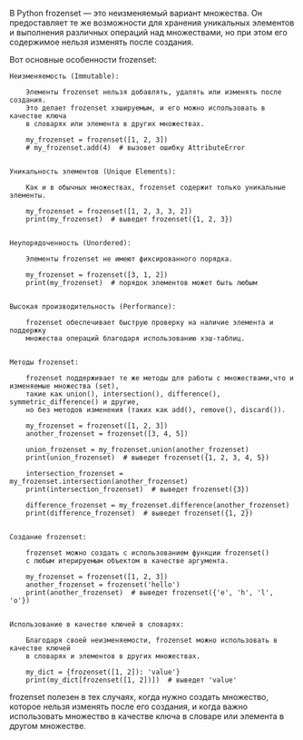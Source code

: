 
В Python frozenset — это неизменяемый вариант множества. Он предоставляет те же возможности
для хранения уникальных элементов и выполнения различных операций над множествами,
но при этом его содержимое нельзя изменять после создания.


Вот основные особенности frozenset:

    Неизменяемость (Immutable):

        Элементы frozenset нельзя добавлять, удалять или изменять после создания.
        Это делает frozenset хэшируемым, и его можно использовать в качестве ключа
        в словарях или элемента в других множествах.

        my_frozenset = frozenset([1, 2, 3])
        # my_frozenset.add(4)  # вызовет ошибку AttributeError


    Уникальность элементов (Unique Elements):

        Как и в обычных множествах, frozenset содержит только уникальные элементы.

        my_frozenset = frozenset([1, 2, 3, 3, 2])
        print(my_frozenset)  # выведет frozenset({1, 2, 3})


    Неупорядоченность (Unordered):

        Элементы frozenset не имеют фиксированного порядка.

        my_frozenset = frozenset([3, 1, 2])
        print(my_frozenset)  # порядок элементов может быть любым


    Высокая производительность (Performance):

        frozenset обеспечивает быструю проверку на наличие элемента и поддержку
        множества операций благодаря использованию хэш-таблиц.


    Методы frozenset:

        frozenset поддерживает те же методы для работы с множествами,что и изменяемые множества (set),
        такие как union(), intersection(), difference(), symmetric_difference() и другие,
        но без методов изменения (таких как add(), remove(), discard()).

        my_frozenset = frozenset([1, 2, 3])
        another_frozenset = frozenset([3, 4, 5])

        union_frozenset = my_frozenset.union(another_frozenset)
        print(union_frozenset)  # выведет frozenset({1, 2, 3, 4, 5})

        intersection_frozenset = my_frozenset.intersection(another_frozenset)
        print(intersection_frozenset)  # выведет frozenset({3})

        difference_frozenset = my_frozenset.difference(another_frozenset)
        print(difference_frozenset)  # выведет frozenset({1, 2})


    Создание frozenset:

        frozenset можно создать с использованием функции frozenset()
        с любым итерируемым объектом в качестве аргумента.

        my_frozenset = frozenset([1, 2, 3])
        another_frozenset = frozenset('hello')
        print(another_frozenset)  # выведет frozenset({'e', 'h', 'l', 'o'})


    Использование в качестве ключей в словарях:

        Благодаря своей неизменяемости, frozenset можно использовать в качестве ключей
        в словарях и элементов в других множествах.

        my_dict = {frozenset([1, 2]): 'value'}
        print(my_dict[frozenset([1, 2])])  # выведет 'value'


frozenset полезен в тех случаях, когда нужно создать множество, которое
нельзя изменять после его создания, и когда важно использовать множество
в качестве ключа в словаре или элемента в другом множестве.

